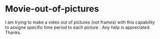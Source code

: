# Movie-out-of-pictures
I am trying to make a video out of pictures (not frames) with this capability to assigne specific time period to each picture . 
Any help is appreciated. Thanks.   
